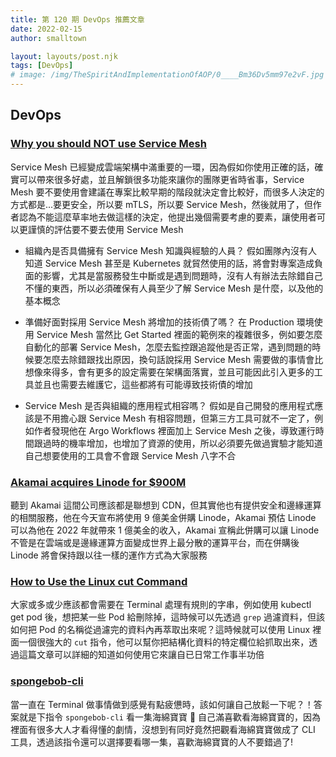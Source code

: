 ```yaml
---
title: 第 120 期 DevOps 推薦文章
date: 2022-02-15
author: smalltown

layout: layouts/post.njk
tags: [DevOps]
# image: /img/TheSpiritAndImplementationOfAOP/0____Bm36Dv5mm97e2vF.jpg
---
```


## DevOps

<!-- summary -->
### [Why you should NOT use Service Mesh](https://medium.com/google-cloud/when-not-to-use-service-mesh-1a44abdeea31)

Service Mesh 已經變成雲端架構中滿重要的一環，因為假如你使用正確的話，確實可以帶來很多好處，並且解鎖很多功能來讓你的團隊更省時省事，Service Mesh 要不要使用會建議在專案比較早期的階段就決定會比較好，而很多人決定的方式都是...要更安全，所以要 mTLS，所以要 Service Mesh，然後就用了，但作者認為不能這麼草率地去做這樣的決定，他提出幾個需要考慮的<!-- summary -->要素，讓使用者可以更謹慎的評估要不要去使用 Service Mesh

- 組織內是否具備擁有 Service Mesh 知識與經驗的人員？
假如團隊內沒有人知道 Service Mesh 甚至是 Kubernetes 就貿然使用的話，將會對專案造成負面的影響，尤其是當服務發生中斷或是遇到問題時，沒有人有辦法去除錯自己不懂的東西，所以必須確保有人員至少了解 Service Mesh 是什麼，以及他的基本概念

- 準備好面對採用 Service Mesh 將增加的技術債了嗎？
在 Production 環境使用 Service Mesh 當然比 Get Started 裡面的範例來的複雜很多，例如要怎麼自動化的部署 Service Mesh，怎麼去監控跟追蹤他是否正常，遇到問題的時候要怎麼去除錯跟找出原因，換句話說採用 Service Mesh 需要做的事情會比想像來得多，會有更多的設定需要在架構面落實，並且可能因此引入更多的工具並且也需要去維護它，這些都將有可能導致技術債的增加

- Service Mesh 是否與組織的應用程式相容嗎？
假如是自己開發的應用程式應該是不用擔心跟 Service Mesh 有相容問題，但第三方工具可就不一定了，例如作者發現他在 Argo Workflows 裡面加上 Service Mesh 之後，導致運行時間跟過時的機率增加，也增加了資源的使用，所以必須要先做過實驗才能知道自己想要使用的工具會不會跟 Service Mesh 八字不合

### [Akamai acquires Linode for $900M](https://techcrunch.com/2022/02/15/akamai-acquires-linode-for-900m/)

聽到 Akamai 這間公司應該都是聯想到 CDN，但其實他也有提供安全和邊緣運算的相關服務，他在今天宣布將使用 9 億美金併購 Linode，Akamai 預估 Linode 可以為他在 2022 年就帶來 1 億美金的收入，Akamai 宣稱此併購可以讓 Linode 不管是在雲端或是邊緣運算方面變成世界上最分散的運算平台，而在併購後 Linode 將會保持跟以往一樣的運作方式為大家服務

### [How to Use the Linux cut Command](https://www.howtogeek.com/775824/how-to-use-the-linux-cut-command/)

大家或多或少應該都會需要在 Terminal 處理有規則的字串，例如使用 kubectl get pod 後，想把某一些 Pod 給刪除掉，這時候可以先透過 `grep` 過濾資料，但該如何把 Pod 的名稱從過濾完的資料內再萃取出來呢？這時候就可以使用 Linux 裡面一個很強大的 `cut` 指令，他可以幫你把結構化資料的特定欄位給抓取出來，透過這篇文章可以詳細的知道如何使用它來讓自已日常工作事半功倍

### [spongebob-cli](https://github.com/trakBan/spongebob-cli)

當一直在 Terminal 做事情做到感覺有點疲憊時，該如何讓自己放鬆一下呢？！答案就是下指令 `spongebob-cli` 看一集海綿寶寶 🤣 自己滿喜歡看海綿寶寶的，因為裡面有很多大人才看得懂的劇情，沒想到有同好竟然把觀看海綿寶寶做成了 CLI 工具，透過該指令還可以選擇要看哪一集，喜歡海綿寶寶的人不要錯過了!


